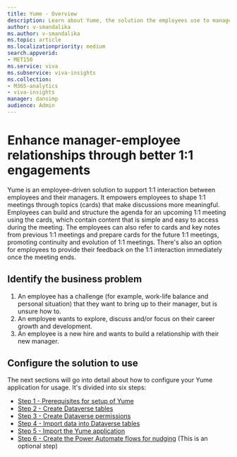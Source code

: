 ```yaml
---
title: Yume - Overview
description: Learn about Yume, the solution the employees use to manage their interactions with their managers
author: v-smandalika
ms.author: v-smandalika
ms.topic: article
ms.localizationpriority: medium 
search.appverid:
- MET150
ms.service: viva 
ms.subservice: viva-insights
ms.collection: 
- M365-analytics
- viva-insights
manager: dansimp
audience: Admin
---
```


# Enhance manager-employee relationships through better 1:1 engagements

Yume is an employee-driven solution to support 1:1 interaction between employees and their managers. It empowers employees to shape 1:1 meetings through topics (cards) that make discussions more meaningful. Employees can build and structure the agenda for an upcoming 1:1 meeting using the cards, which contain content that is simple and easy to access during the meeting. The employees can also refer to cards and key notes from previous 1:1 meetings and prepare cards for the future 1:1 meetings, promoting continuity and evolution of 1:1 meetings. There's also an option for employees to provide their feedback on the 1:1 interaction immediately once the meeting ends.

## Identify the business problem

1.	An employee has a challenge (for example, work-life balance and personal situation) that they want to bring up to their manager, but is unsure how to.
2.	An employee wants to explore, discuss and/or focus on their career growth and development.
3.	An employee is a new hire and wants to build a relationship with their new manager.

## Configure the solution to use

The next sections will go into detail about how to configure your Yume application for usage. It's divided into six steps:

- [Step 1 - Prerequisites for setup of Yume](prerequisities-for-yume.md#step-1---prerequisites-for-setup-of-yume)
- [Step 2 - Create Dataverse tables](create-dataverse-tables.md#step-2---create-dataverse-tables)
- [Step 3 - Create Dataverse permissions](create-dataverse-permissions.md#step-3---create-dataverse-permissions)
- [Step 4 - Import data into Dataverse tables](import-data-into-dataverse-tables.md#step-4---import-data-into-dataverse-tables)
- [Step 5 - Import the Yume application](import-yume-application.md#step-5---import-the-yume-application)
- [Step 6 - Create the Power Automate flows for nudging](create-power-automate-flows-for-nudging.md#step-6---create-the-power-automate-flows-for-nudging) (This is an optional step)